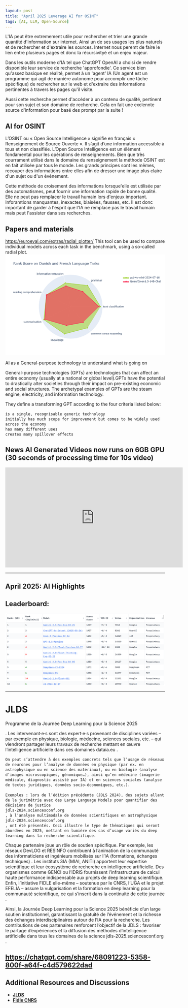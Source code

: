 ```yaml
---
layout: post
title: "April 2025 Leverage AI for OSINT"
tags: [AI, LLM, Open-Source]
---
```


L'IA peut être extremement utile pour rechercher et trier une grande quantité d'information sur internet. Ainsi un de ses usages les plus naturels et de rechercher et d'extraire les sources. Internet nous peremt de faire le lien entre plusieurs pages et donc la récursivityé et un enjeu majeur.

Dans les outils moderne d'IA tel que ChatGPT OpenAI a choisi de rendre disponible leur service de recherche 'approfondie'. Ce service bien qu'assez basique en réalité, permet à un 'agent' IA (Un agent est un programme qui agit de manière autonome pour accomplir une tâche spécifique) de rechercher sur le web et d'extraire des informations pertinentes à travers les pages qu'il visite.

Aussi cette recherche permet d'accéder à un contenu de qualité, pertinent pour son sujet et son domaine de recherche. Cela en fait une exclennte source d'information pour basé des prompt par la suite !

## AI for OSINT

L’OSINT ou « Open Source Intelligence » signifie en français « Renseignement de Source Ouverte ». Il s’agit d’une information accessible à tous et non classifiée. L’Open Source Intelligence est un élément fondamental pour les opérations de renseignements. Bien que très courrament utilisé dans le domaine du renseignement la méthode OSINT est en fait utilisée par tous le monde. Les grands principes sont les mêmes, recouper des informations entre elles afin de dresser une image plus claire d'un sujet ou d'un événement.

Cette méthode de croisement des informations lorsque'elle est utilisée par des automatismes, peut fournir une information rapide de bonne qualité. Elle ne peut pas remplacer le travail humain lors d'enjeux important. Inforamtions manquantes, inexactes, biaisées, fausses, etc. Il est donc important de garder à l'esprit que l'IA ne remplace pas le travail humain mais peut l'assister dans ses recherches.

## Papers and materials

https://euroeval.com/extras/radial_plotter/ This tool can be used to compare individual models across each task in the benchmark, using a so-called radial plot.
![Python Code Size Metrics](images/radial-plot-20250423.png)

AI as a General-purpose technology to understand what is going on

General-purpose technologies (GPTs) are technologies that can affect an entire economy (usually at a national or global level).GPTs have the potential to drastically alter societies through their impact on pre-existing economic and social structures. The archetypal examples of GPTs are the steam engine, electricity, and information technology.

They define a transforming GPT according to the four criteria listed below:

    is a single, recognisable generic technology
    initially has much scope for improvement but comes to be widely used across the economy
    has many different uses
    creates many spillover effects


## News AI Generated Videos now runs on 6GB GPU (30 seconds of processing time for 10s video)

<iframe width="560" height="315" src="https://www.youtube.com/embed/2B8UeoqSBKA?si=LsUBrZP9my4gKYu3" title="YouTube video player" frameborder="0" allow="accelerometer; autoplay; clipboard-write; encrypted-media; gyroscope; picture-in-picture; web-share" referrerpolicy="strict-origin-when-cross-origin" allowfullscreen></iframe>

---

## April 2025: AI Highlights

## Leaderboard:

![alt text](images/leaderboard-20250423.png)


---

# JLDS 

Programme de la Journée Deep Learning pour la Science 2025

. Les intervenant·e·s sont des expert·e·s provenant de disciplines variées – par exemple en physique, biologie, médecine, sciences sociales, etc. – qui viendront partager leurs travaux de recherche mettant en œuvre l’intelligence artificielle dans ces domaines​
dataia.eu
.

    On peut s’attendre à des exemples concrets tels que l’usage de réseaux de neurones pour l’analyse de données en physique (par ex. en astrophysique ou en science des matériaux), ou en biologie (analyse d’images microscopiques, génomique…), ainsi qu’en médecine (imagerie médicale, diagnostic assisté par IA) et en sciences sociales (analyse de textes juridiques, données socio-économiques, etc.).

    Exemples : lors de l’édition précédente (JDLS 2024), des sujets allant de la jurimétrie avec des Large Language Models pour quantifier des décisions de justice​
    jdls-2024.sciencesconf.org
    , à l’analyse multimodale de données scientifiques en astrophysique​
    jdls-2024.sciencesconf.org
    , ont été présentés. Ceci illustre le type de thématiques qui seront abordées en 2025, mettant en lumière des cas d’usage variés du deep learning dans la recherche scientifique.

Chaque partenaire joue un rôle de soutien spécifique. Par exemple, les réseaux DevLOG et RESINFO contribuent à l’animation de la communauté des informaticiens et ingénieurs mobilisés sur l’IA (formations, échanges techniques)​
. Les instituts 3IA (MIAI, ANITI) apportent leur expertise scientifique et leur écosystème de recherche en intelligence artificielle. Des organismes comme GENCI ou l’IDRIS fournissent l’infrastructure de calcul haute performance indispensable aux projets de deep learning scientifique. Enfin, l’initiative FIDLE elle-même – soutenue par le CNRS, l’UGA et le projet EFELIA – assure la vulgarisation et la formation en deep learning pour la communauté scientifique, ce qui s’inscrit dans la continuité de cette journée​
.

Ainsi, la Journée Deep Learning pour la Science 2025 bénéficie d’un large soutien institutionnel, garantissant la gratuité de l’événement et la richesse des échanges interdisciplinaires autour de l’IA pour la recherche. Les contributions de ces partenaires renforcent l’objectif de la JDLS : favoriser le partage d’expériences et la diffusion des méthodes d’intelligence artificielle dans tous les domaines de la science​
jdls-2025.sciencesconf.org
.

https://chatgpt.com/share/68091223-5358-800f-a64f-c4d579622dad
---

## Additional Resources and Discussions

- [**JLDS**](https://doc.sciencesconf.org/)
- [**Fidle CNRS**](https://www.youtube.com/@CNRS-FIDLE)